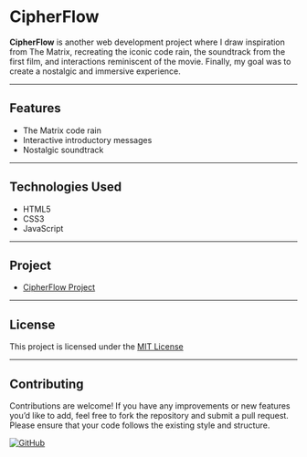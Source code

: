 # CipherFlow

**CipherFlow** is another web development project where I draw inspiration from The Matrix, recreating the iconic code rain, the soundtrack from the first film, and interactions reminiscent of the movie. Finally, my goal was to create a nostalgic and immersive experience.

---

## Features

- The Matrix code rain
- Interactive introductory messages
- Nostalgic soundtrack

---

## Technologies Used

- HTML5
- CSS3
- JavaScript

---

## Project

- [CipherFlow Project](https://andresnalegre.github.io/CipherFlow)

---

## License

This project is licensed under the [MIT License](LICENSE)

---

## Contributing

Contributions are welcome! If you have any improvements or new features you’d like to add, feel free to fork the repository and submit a pull request. Please ensure that your code follows the existing style and structure.

[![GitHub](https://img.shields.io/badge/Made%20by-Andres%20Nicolas%20Alegre-brightgreen)](https://github.com/andresnalegre)
